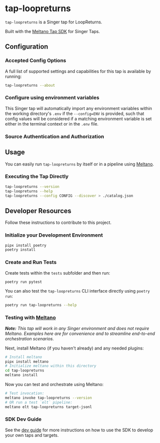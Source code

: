 # tap-loopreturns

`tap-loopreturns` is a Singer tap for LoopReturns.

Built with the [Meltano Tap SDK](https://sdk.meltano.com) for Singer Taps.

<!--

Developer TODO: Update the below as needed to correctly describe the install procedure. For instance, if you do not have a PyPi repo, or if you want users to directly install from your git repo, you can modify this step as appropriate.

## Installation

Install from PyPi:

```bash
pipx install tap-loopreturns
```

Install from GitHub:

```bash
pipx install git+https://github.com/ORG_NAME/tap-loopreturns.git@main
```

-->

## Configuration

### Accepted Config Options

<!--
Developer TODO: Provide a list of config options accepted by the tap.

This section can be created by copy-pasting the CLI output from:

```
tap-loopreturns --about --format=markdown
```
-->

A full list of supported settings and capabilities for this
tap is available by running:

```bash
tap-loopreturns --about
```

### Configure using environment variables

This Singer tap will automatically import any environment variables within the working directory's
`.env` if the `--config=ENV` is provided, such that config values will be considered if a matching
environment variable is set either in the terminal context or in the `.env` file.

### Source Authentication and Authorization

<!--
Developer TODO: If your tap requires special access on the source system, or any special authentication requirements, provide those here.
-->

## Usage

You can easily run `tap-loopreturns` by itself or in a pipeline using [Meltano](https://meltano.com/).

### Executing the Tap Directly

```bash
tap-loopreturns --version
tap-loopreturns --help
tap-loopreturns --config CONFIG --discover > ./catalog.json
```

## Developer Resources

Follow these instructions to contribute to this project.

### Initialize your Development Environment

```bash
pipx install poetry
poetry install
```

### Create and Run Tests

Create tests within the `tests` subfolder and
  then run:

```bash
poetry run pytest
```

You can also test the `tap-loopreturns` CLI interface directly using `poetry run`:

```bash
poetry run tap-loopreturns --help
```

### Testing with [Meltano](https://www.meltano.com)

_**Note:** This tap will work in any Singer environment and does not require Meltano.
Examples here are for convenience and to streamline end-to-end orchestration scenarios._

<!--
Developer TODO:
Your project comes with a custom `meltano.yml` project file already created. Open the `meltano.yml` and follow any "TODO" items listed in
the file.
-->

Next, install Meltano (if you haven't already) and any needed plugins:

```bash
# Install meltano
pipx install meltano
# Initialize meltano within this directory
cd tap-loopreturns
meltano install
```

Now you can test and orchestrate using Meltano:

```bash
# Test invocation:
meltano invoke tap-loopreturns --version
# OR run a test `elt` pipeline:
meltano elt tap-loopreturns target-jsonl
```

### SDK Dev Guide

See the [dev guide](https://sdk.meltano.com/en/latest/dev_guide.html) for more instructions on how to use the SDK to
develop your own taps and targets.
